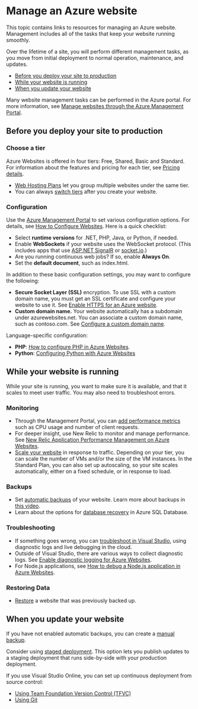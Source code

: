 <properties pageTitle="Manage an Azure website" description="Links to resources for managing a Microsoft Azure website." services="web-sites" documentationCenter="" authors="MikeWasson" manager="wpickett" editor=""/>

<tags ms.service="web-sites" ms.workload="web" ms.tgt_pltfrm="na" ms.devlang="na" ms.topic="article" ms.date="09/16/2014" ms.author="mwasson"/>

# Manage an Azure website

This topic contains links to resources for managing an Azure website. Management includes all of the tasks that keep your website running smoothly. 

Over the lifetime of a site, you will perform different management tasks, as you move from initial deployment to normal operation, maintenance, and updates.

- [Before you deploy your site to production]
- [While your website is running]
- [When you update your website]

Many website management tasks can be performed in the Azure portal. For more information, see [Manage websites through the Azure Management Portal](http://azure.microsoft.com/en-us/documentation/articles/web-sites-manage/).

## Before you deploy your site to production

### Choose a tier

Azure Websites is offered in four tiers: Free, Shared, Basic and Standard. For information about the features and pricing for each tier, see [Pricing details](http://azure.microsoft.com/en-us/pricing/details/websites/). 

- [Web Hosting Plans](http://azure.microsoft.com/en-us/documentation/articles/azure-web-sites-web-hosting-plans-in-depth-overview) let you group multiple websites under the same tier.
- You can always [switch tiers](http://azure.microsoft.com/en-us/documentation/articles/web-sites-scale/) after you create your website.

### Configuration

Use the [Azure Management Portal](https://manage.windowsazure.com/) to set various configuration options. For details, see [How to Configure Websites](http://azure.microsoft.com/en-us/documentation/articles/web-sites-configure/). Here is a quick checklist:

- Select **runtime versions** for .NET, PHP, Java, or Python, if needed.
- Enable **WebSockets** if your website uses the WebSocket protocol. (This includes apps that use [ASP.NET SignalR](http://www.asp.net/signalr) or [socket.io](http://azure.microsoft.com/en-us/documentation/articles/web-sites-nodejs-chat-app-socketio/).)
- Are you running continuous web jobs? If so, enable **Always On**.
- Set the **default document**, such as index.html.

In addition to these basic configuration settings, you may want to configure the following:

- **Secure Socket Layer (SSL)** encryption. To use SSL with a custom domain name, you must get an SSL certificate and configure your website to use it. See [Enable HTTPS for an Azure website](http://azure.microsoft.com/en-us/documentation/articles/web-sites-configure-ssl-certificate/).
- **Custom domain name.** Your website automatically has a subdomain under azurewebsites.net. You can associate a custom domain name, such as contoso.com. See [Configure a custom domain name](http://azure.microsoft.com/en-us/documentation/articles/web-sites-custom-domain-name/).

Language-specific configuration:

- **PHP**: [How to configure PHP in Azure Websites](http://azure.microsoft.com/en-us/documentation/articles/web-sites-php-configure/).
- **Python**: [Configuring Python with Azure Websites](http://azure.microsoft.com/en-us/documentation/articles/web-sites-python-configure/)


## While your website is running

While your site is running, you want to make sure it is available, and that it scales to meet user traffic. You may also need to troubleshoot errors.

### Monitoring

- Through the Management Portal, you can [add performance metrics](http://azure.microsoft.com/en-us/documentation/articles/web-sites-monitor) such as CPU usage and number of client requests.
- For deeper insight, use New Relic to monitor and manage performance. See [New Relic Application Performance Management on Azure Websites](http://azure.microsoft.com/en-us/documentation/articles/store-new-relic-web-sites-dotnet-application-performance-management/).
- [Scale your website](http://azure.microsoft.com/en-us/documentation/articles/web-sites-scale/) in response to traffic. Depending on your tier, you can scale the number of VMs and/or the size of the VM instances. In the Standard Plan, you can also set up autoscaling, so your site scales automatically, either on a fixed schedule, or in response to load.  
 
### Backups

- Set [automatic backups](http://azure.microsoft.com/en-us/documentation/articles/web-sites-backup/) of your website. Learn more about backups in [this video](http://azure.microsoft.com/en-us/documentation/videos/azure-websites-automatic-and-easy-backup/).
- Learn about the options for [database recovery](http://msdn.microsoft.com/en-us/library/azure/hh852669.aspx) in Azure SQL Database.

### Troubleshooting

- If something goes wrong, you can [troubleshoot in Visual Studio](http://azure.microsoft.com/en-us/documentation/articles/web-sites-dotnet-troubleshoot-visual-studio/#remotedebug), using diagnostic logs and live debugging in the cloud. 
- Outside of Visual Studio, there are various ways to collect diagnostic logs. See [Enable diagnostic logging for Azure Websites](http://azure.microsoft.com/en-us/documentation/articles/web-sites-enable-diagnostic-log/).
- For Node.js applications, see [How to debug a Node.js application in Azure Websites](http://azure.microsoft.com/en-us/documentation/articles/web-sites-nodejs-debug/).

### Restoring Data

- [Restore](http://azure.microsoft.com/en-us/documentation/articles/web-sites-restore/) a website that was previously backed up.


## When you update your website

If you have not enabled automatic backups, you can create a [manual backup](http://azure.microsoft.com/en-us/documentation/articles/web-sites-backup/).

Consider using [staged deployment](http://azure.microsoft.com/en-us/documentation/articles/web-sites-staged-publishing/). This option lets you publish updates to a staging deployment that runs side-by-side with your production deployment. 

If you use Visual Studio Online, you can set up continuous deployment from source control:

- [Using Team Foundation Version Control (TFVC)](http://azure.microsoft.com/en-us/documentation/articles/cloud-services-continuous-delivery-use-vso/) 
- [Using Git](http://azure.microsoft.com/en-us/documentation/articles/cloud-services-continuous-delivery-use-vso-git/)
 

 
<!-- Anchors. -->


[Before you deploy your site to production]: #before-you-deploy-your-site-to-production
[While your website is running]: #while-your-website-is-running
[When you update your website]: #when-you-update-your-website

 